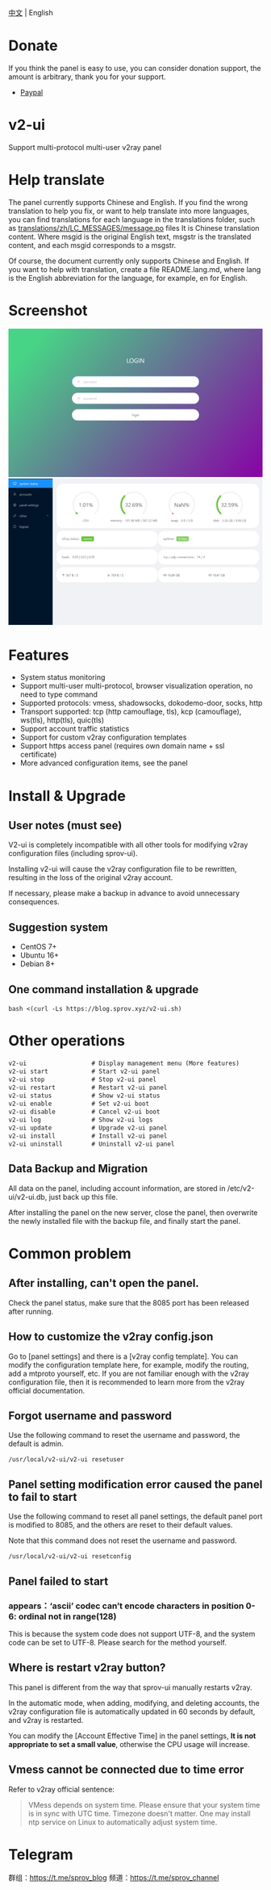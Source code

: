 [中文](README.md) | English

# Donate
If you think the panel is easy to use, you can consider donation support, the amount is arbitrary, thank you for your support.
 - [Paypal](https://blog.sprov.xyz/go/support-paypal)

# v2-ui
Support multi-protocol multi-user v2ray panel

# Help translate
The panel currently supports Chinese and English. If you find the wrong translation to help you fix, or want to help translate into more languages, you can find translations for each language in the translations folder, such as [translations/zh/LC_MESSAGES/message.po](translations/zh/LC_MESSAGES/messages.po) files It is Chinese translation content. Where msgid is the original English text, msgstr is the translated content, and each msgid corresponds to a msgstr.

Of course, the document currently only supports Chinese and English. If you want to help with translation, create a file README.lang.md, where lang is the English abbreviation for the language, for example, en for English.

# Screenshot
![1_en.png](1_en.png)
![2_en.png](2_en.png)

# Features
 - System status monitoring
 - Support multi-user multi-protocol, browser visualization operation, no need to type command
 - Supported protocols: vmess, shadowsocks, dokodemo-door, socks, http
 - Transport supported: tcp (http camouflage, tls), kcp (camouflage), ws(tls), http(tls), quic(tls)
 - Support account traffic statistics
 - Support for custom v2ray configuration templates
 - Support https access panel (requires own domain name + ssl certificate)
 - More advanced configuration items, see the panel
 
# Install & Upgrade

## User notes (must see)
V2-ui is completely incompatible with all other tools for modifying v2ray configuration files (including sprov-ui).

Installing v2-ui will cause the v2ray configuration file to be rewritten, resulting in the loss of the original v2ray account.

If necessary, please make a backup in advance to avoid unnecessary consequences.

## Suggestion system
 - CentOS 7+
 - Ubuntu 16+
 - Debian 8+

## One command installation & upgrade
```
bash <(curl -Ls https://blog.sprov.xyz/v2-ui.sh)
```

# Other operations
```
v2-ui                  # Display management menu (More features)
v2-ui start            # Start v2-ui panel
v2-ui stop             # Stop v2-ui panel
v2-ui restart          # Restart v2-ui panel
v2-ui status           # Show v2-ui status
v2-ui enable           # Set v2-ui boot
v2-ui disable          # Cancel v2-ui boot
v2-ui log              # Show v2-ui logs
v2-ui update           # Upgrade v2-ui panel
v2-ui install          # Install v2-ui panel
v2-ui uninstall        # Uninstall v2-ui panel
```

## Data Backup and Migration
All data on the panel, including account information, are stored in /etc/v2-ui/v2-ui.db, just back up this file.

After installing the panel on the new server, close the panel, then overwrite the newly installed file with the backup file, and finally start the panel.

# Common problem
## After installing, can't open the panel.
Check the panel status, make sure that the 8085 port has been released after running.

## How to customize the v2ray config.json
Go to [panel settings] and there is a [v2ray config template]. You can modify the configuration template here, for example, modify the routing, add a mtproto yourself, etc. If you are not familiar enough with the v2ray configuration file, then it is recommended to learn more from the v2ray official documentation.

## Forgot username and password
Use the following command to reset the username and password, the default is admin.
```
/usr/local/v2-ui/v2-ui resetuser
```
## Panel setting modification error caused the panel to fail to start
Use the following command to reset all panel settings, the default panel port is modified to 8085, and the others are reset to their default values.

Note that this command does not reset the username and password.
```
/usr/local/v2-ui/v2-ui resetconfig
```

## Panel failed to start
### appears：‘ascii’ codec can’t encode characters in position 0-6: ordinal not in range(128)
This is because the system code does not support UTF-8, and the system code can be set to UTF-8. Please search for the method yourself.

## Where is restart v2ray button?
This panel is different from the way that sprov-ui manually restarts v2ray.

In the automatic mode, when adding, modifying, and deleting accounts, the v2ray configuration file is automatically updated in 60 seconds by default, and v2ray is restarted.

You can modify the [Account Effective Time] in the panel settings, **It is not appropriate to set a small value**, otherwise the CPU usage will increase.

## Vmess cannot be connected due to time error
Refer to v2ray official sentence:
>VMess depends on system time. Please ensure that your system time is in sync with UTC time. Timezone doesn't matter. One may install ntp service on Linux to automatically adjust system time.

# Telegram
群组：https://t.me/sprov_blog
频道：https://t.me/sprov_channel
